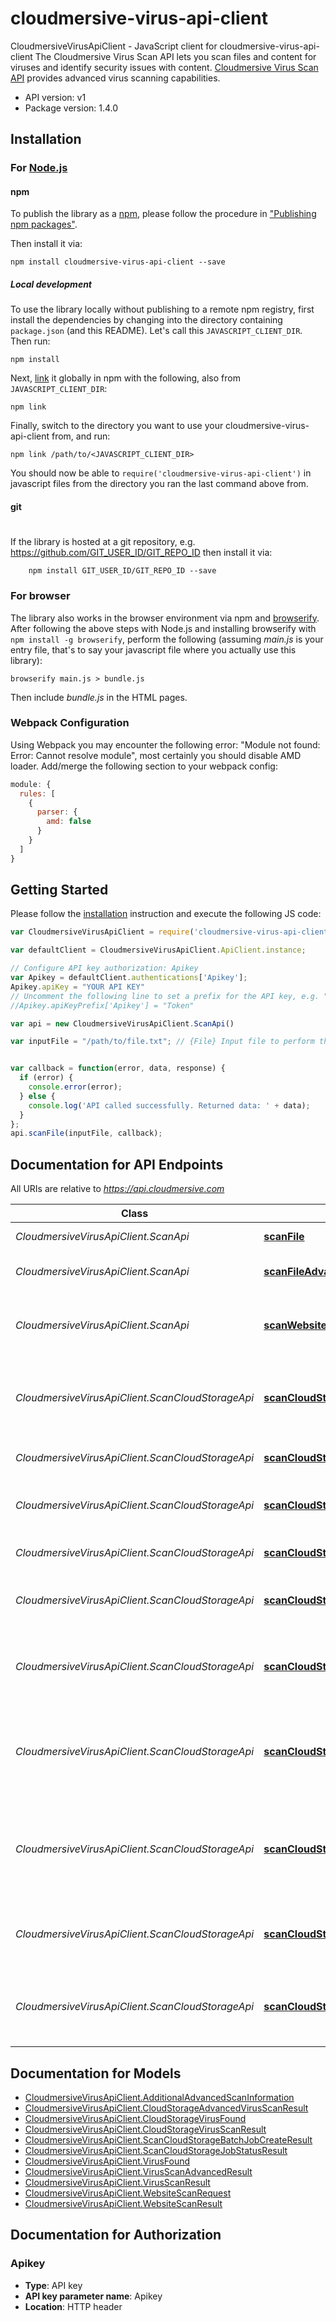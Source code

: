 # cloudmersive-virus-api-client

CloudmersiveVirusApiClient - JavaScript client for cloudmersive-virus-api-client
The Cloudmersive Virus Scan API lets you scan files and content for viruses and identify security issues with content.
[Cloudmersive Virus Scan API](https://www.cloudmersive.com/virus-api) provides advanced virus scanning capabilities.

- API version: v1
- Package version: 1.4.0


## Installation

### For [Node.js](https://nodejs.org/)

#### npm

To publish the library as a [npm](https://www.npmjs.com/),
please follow the procedure in ["Publishing npm packages"](https://docs.npmjs.com/getting-started/publishing-npm-packages).

Then install it via:

```shell
npm install cloudmersive-virus-api-client --save
```

##### Local development

To use the library locally without publishing to a remote npm registry, first install the dependencies by changing 
into the directory containing `package.json` (and this README). Let's call this `JAVASCRIPT_CLIENT_DIR`. Then run:

```shell
npm install
```

Next, [link](https://docs.npmjs.com/cli/link) it globally in npm with the following, also from `JAVASCRIPT_CLIENT_DIR`:

```shell
npm link
```

Finally, switch to the directory you want to use your cloudmersive-virus-api-client from, and run:

```shell
npm link /path/to/<JAVASCRIPT_CLIENT_DIR>
```

You should now be able to `require('cloudmersive-virus-api-client')` in javascript files from the directory you ran the last 
command above from.

#### git
#
If the library is hosted at a git repository, e.g.
https://github.com/GIT_USER_ID/GIT_REPO_ID
then install it via:

```shell
    npm install GIT_USER_ID/GIT_REPO_ID --save
```

### For browser

The library also works in the browser environment via npm and [browserify](http://browserify.org/). After following
the above steps with Node.js and installing browserify with `npm install -g browserify`,
perform the following (assuming *main.js* is your entry file, that's to say your javascript file where you actually 
use this library):

```shell
browserify main.js > bundle.js
```

Then include *bundle.js* in the HTML pages.

### Webpack Configuration

Using Webpack you may encounter the following error: "Module not found: Error:
Cannot resolve module", most certainly you should disable AMD loader. Add/merge
the following section to your webpack config:

```javascript
module: {
  rules: [
    {
      parser: {
        amd: false
      }
    }
  ]
}
```

## Getting Started

Please follow the [installation](#installation) instruction and execute the following JS code:

```javascript
var CloudmersiveVirusApiClient = require('cloudmersive-virus-api-client');

var defaultClient = CloudmersiveVirusApiClient.ApiClient.instance;

// Configure API key authorization: Apikey
var Apikey = defaultClient.authentications['Apikey'];
Apikey.apiKey = "YOUR API KEY"
// Uncomment the following line to set a prefix for the API key, e.g. "Token" (defaults to null)
//Apikey.apiKeyPrefix['Apikey'] = "Token"

var api = new CloudmersiveVirusApiClient.ScanApi()

var inputFile = "/path/to/file.txt"; // {File} Input file to perform the operation on.


var callback = function(error, data, response) {
  if (error) {
    console.error(error);
  } else {
    console.log('API called successfully. Returned data: ' + data);
  }
};
api.scanFile(inputFile, callback);

```

## Documentation for API Endpoints

All URIs are relative to *https://api.cloudmersive.com*

Class | Method | HTTP request | Description
------------ | ------------- | ------------- | -------------
*CloudmersiveVirusApiClient.ScanApi* | [**scanFile**](docs/ScanApi.md#scanFile) | **POST** /virus/scan/file | Scan a file for viruses
*CloudmersiveVirusApiClient.ScanApi* | [**scanFileAdvanced**](docs/ScanApi.md#scanFileAdvanced) | **POST** /virus/scan/file/advanced | Advanced Scan a file for viruses
*CloudmersiveVirusApiClient.ScanApi* | [**scanWebsite**](docs/ScanApi.md#scanWebsite) | **POST** /virus/scan/website | Scan a website for malicious content and threats
*CloudmersiveVirusApiClient.ScanCloudStorageApi* | [**scanCloudStorageGetAsyncJobStatus**](docs/ScanCloudStorageApi.md#scanCloudStorageGetAsyncJobStatus) | **GET** /virus/scan/cloud-storage/batch-job/status | Get the status and result of a Scan Cloud Storage Batch Job
*CloudmersiveVirusApiClient.ScanCloudStorageApi* | [**scanCloudStorageScanAwsS3File**](docs/ScanCloudStorageApi.md#scanCloudStorageScanAwsS3File) | **POST** /virus/scan/cloud-storage/aws-s3/single | Scan an AWS S3 file for viruses
*CloudmersiveVirusApiClient.ScanCloudStorageApi* | [**scanCloudStorageScanAwsS3FileAdvanced**](docs/ScanCloudStorageApi.md#scanCloudStorageScanAwsS3FileAdvanced) | **POST** /virus/scan/cloud-storage/aws-s3/single/advanced | Advanced Scan an AWS S3 file for viruses
*CloudmersiveVirusApiClient.ScanCloudStorageApi* | [**scanCloudStorageScanAzureBlob**](docs/ScanCloudStorageApi.md#scanCloudStorageScanAzureBlob) | **POST** /virus/scan/cloud-storage/azure-blob/single | Scan an Azure Blob for viruses
*CloudmersiveVirusApiClient.ScanCloudStorageApi* | [**scanCloudStorageScanAzureBlobAdvanced**](docs/ScanCloudStorageApi.md#scanCloudStorageScanAzureBlobAdvanced) | **POST** /virus/scan/cloud-storage/azure-blob/single/advanced | Advanced Scan an Azure Blob for viruses
*CloudmersiveVirusApiClient.ScanCloudStorageApi* | [**scanCloudStorageScanAzureBlobAdvancedBatchJob**](docs/ScanCloudStorageApi.md#scanCloudStorageScanAzureBlobAdvancedBatchJob) | **POST** /virus/scan/cloud-storage/azure-blob/single/advanced/batch-job | Advanced Scan an Azure Blob for viruses via a batch job
*CloudmersiveVirusApiClient.ScanCloudStorageApi* | [**scanCloudStorageScanGcpStorageFile**](docs/ScanCloudStorageApi.md#scanCloudStorageScanGcpStorageFile) | **POST** /virus/scan/cloud-storage/gcp-storage/single | Scan an Google Cloud Platform (GCP) Storage file for viruses
*CloudmersiveVirusApiClient.ScanCloudStorageApi* | [**scanCloudStorageScanGcpStorageFileAdvanced**](docs/ScanCloudStorageApi.md#scanCloudStorageScanGcpStorageFileAdvanced) | **POST** /virus/scan/cloud-storage/gcp-storage/single/advanced | Advanced Scan an Google Cloud Platform (GCP) Storage file for viruses
*CloudmersiveVirusApiClient.ScanCloudStorageApi* | [**scanCloudStorageScanSharePointOnlineFile**](docs/ScanCloudStorageApi.md#scanCloudStorageScanSharePointOnlineFile) | **POST** /virus/scan/cloud-storage/sharepoint-online/site/single | Virus Scan a file in a SharePoint Online Site Drive
*CloudmersiveVirusApiClient.ScanCloudStorageApi* | [**scanCloudStorageScanSharePointOnlineFileAdvanced**](docs/ScanCloudStorageApi.md#scanCloudStorageScanSharePointOnlineFileAdvanced) | **POST** /virus/scan/cloud-storage/sharepoint-online/site/advanced | Advanced Virus Scan a file in a SharePoint Online Site Drive


## Documentation for Models

 - [CloudmersiveVirusApiClient.AdditionalAdvancedScanInformation](docs/AdditionalAdvancedScanInformation.md)
 - [CloudmersiveVirusApiClient.CloudStorageAdvancedVirusScanResult](docs/CloudStorageAdvancedVirusScanResult.md)
 - [CloudmersiveVirusApiClient.CloudStorageVirusFound](docs/CloudStorageVirusFound.md)
 - [CloudmersiveVirusApiClient.CloudStorageVirusScanResult](docs/CloudStorageVirusScanResult.md)
 - [CloudmersiveVirusApiClient.ScanCloudStorageBatchJobCreateResult](docs/ScanCloudStorageBatchJobCreateResult.md)
 - [CloudmersiveVirusApiClient.ScanCloudStorageJobStatusResult](docs/ScanCloudStorageJobStatusResult.md)
 - [CloudmersiveVirusApiClient.VirusFound](docs/VirusFound.md)
 - [CloudmersiveVirusApiClient.VirusScanAdvancedResult](docs/VirusScanAdvancedResult.md)
 - [CloudmersiveVirusApiClient.VirusScanResult](docs/VirusScanResult.md)
 - [CloudmersiveVirusApiClient.WebsiteScanRequest](docs/WebsiteScanRequest.md)
 - [CloudmersiveVirusApiClient.WebsiteScanResult](docs/WebsiteScanResult.md)


## Documentation for Authorization


### Apikey

- **Type**: API key
- **API key parameter name**: Apikey
- **Location**: HTTP header

